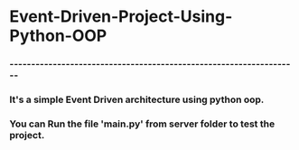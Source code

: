 # Event-Driven-Project-Using-Python-OOP
###  -------------------------------------------------------------------
### It's a simple Event Driven architecture using python oop.
### You can Run the file 'main.py' from server folder to test the project.
